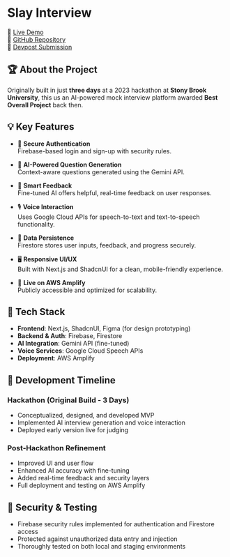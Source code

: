 # Slay Interview

🔗 [Live Demo](https://main.dp8j1r5isx3e7.amplifyapp.com/)  
🔗 [GitHub Repository](https://github.com/mravaloarison/IT-something)  
🔗 [Devpost Submission](https://devpost.com/software/hackyourinterview)

## 🏆 About the Project

Originally built in just **three days** at a 2023 hackathon at **Stony Brook University**, this us an AI-powered mock interview platform awarded **Best Overall Project** back then.

## 💡 Key Features

-   🔐 **Secure Authentication**  
    Firebase-based login and sign-up with security rules.

-   🤖 **AI-Powered Question Generation**  
    Context-aware questions generated using the Gemini API.

-   🧠 **Smart Feedback**  
    Fine-tuned AI offers helpful, real-time feedback on user responses.

-   🎙️ **Voice Interaction**  
    Uses Google Cloud APIs for speech-to-text and text-to-speech functionality.

-   🔎 **Data Persistence**  
    Firestore stores user inputs, feedback, and progress securely.

-   🖥️ **Responsive UI/UX**  
    Built with Next.js and ShadcnUI for a clean, mobile-friendly experience.

-   🚀 **Live on AWS Amplify**  
    Publicly accessible and optimized for scalability.

## 🧱 Tech Stack

-   **Frontend**: Next.js, ShadcnUI, Figma (for design prototyping)
-   **Backend & Auth**: Firebase, Firestore
-   **AI Integration**: Gemini API (fine-tuned)
-   **Voice Services**: Google Cloud Speech APIs
-   **Deployment**: AWS Amplify

## 📆 Development Timeline

### Hackathon (Original Build - 3 Days)

-   Conceptualized, designed, and developed MVP
-   Implemented AI interview generation and voice interaction
-   Deployed early version live for judging

### Post-Hackathon Refinement

-   Improved UI and user flow
-   Enhanced AI accuracy with fine-tuning
-   Added real-time feedback and security layers
-   Full deployment and testing on AWS Amplify

## 🚨 Security & Testing

-   Firebase security rules implemented for authentication and Firestore access
-   Protected against unauthorized data entry and injection
-   Thoroughly tested on both local and staging environments
